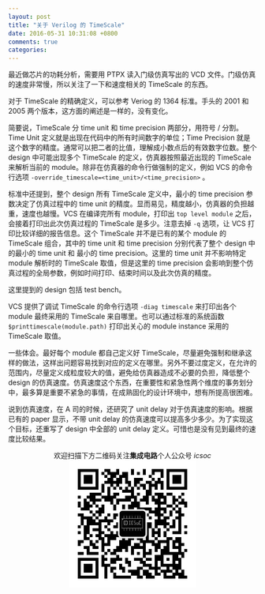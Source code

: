 ```yaml
---
layout: post
title: "关于 Verilog 的 TimeScale"
date: 2016-05-31 10:31:08 +0800
comments: true
categories:
---
```

最近做芯片的功耗分析，需要用 PTPX 读入门级仿真写出的 VCD 文件。门级仿真的速度非常慢，所以关注了一下和速度相关的 TimeScale 的东西。

对于 TimeScale 的精确定义，可以参考 Veriog 的 1364 标准。手头的 2001 和 2005 两个版本，这方面的阐述是一样的，没有变化。

简要说，TimeScale 分 time unit 和 time precision 两部分，用符号 / 分割。Time Unit 定义就是出现在代码中的所有时间数字的单位；Time Precision 就是这个数字的精度。通常可以把二者的比值，理解成小数点后的有效数字位数。整个 design 中可能出现多个 TimeScale 的定义，仿真器按照最近出现的 TimeScale 来解析当前的 module。除非在仿真器的命令行做强制的定义，例如 VCS 的命令行选项 `-override_timescale=<time_unit>/<time_precision>` 。

标准中还提到，整个 design 所有 TimeScale 定义中，最小的 time precision 参数决定了仿真过程中的 time unit 的精度。显而易见，精度越小，仿真器的负担越重，速度也越慢。VCS 在编译完所有 module，打印出 `top level module` 之后，会接着打印出此次仿真过程的 TimeScale 是多少。注意去掉 `-q` 选项，让 VCS 打印比较详细的报告信息。这个 TimeScale 并不是已有的某个 module 的 TimeScale 组合，其中的 time unit 和 time precision 分别代表了整个 design 中的最小的 time unit 和 最小的 time precision。这里的 time unit 并不影响特定 module 解析时的 TimeScale 取值，但是这里的 time precision 会影响到整个仿真过程的全局参数，例如时间打印、结束时间以及此次仿真的精度。

这里提到的 design 包括 test bench。

VCS 提供了调试 TimeScale 的命令行选项 `-diag timescale` 来打印出各个 module 最终采用的 TimeScale 来自哪里。也可以通过标准的系统函数 `$printtimescale(module.path)` 打印出关心的 module instance 采用的 TimeScale 取值。

一些体会。最好每个 module 都自己定义好 TimeScale，尽量避免强制和继承这样的做法，这样出问题容易找到对应的定义在哪里。另外不要过度定义，在允许的范围内，尽量定义成粒度较大的值，避免给仿真器造成不必要的负担，降低整个 design 的仿真速度。仿真速度这个东西，在重要性和紧急性两个维度的事务划分中，最多算是重要不紧急的事情，在成熟固化的设计环境中，想有所提高很困难。

说到仿真速度，在 A 司的时候，还研究了 unit delay 对于仿真速度的影响。根据已有的 paper 显示，不带 unit delay 的仿真速度可以提高多少多少。为了实现这个目标，还重写了 design 中全部的 unit delay 定义。可惜也是没有见到最终的速度比较结果。


<center>欢迎扫描下方二维码关注<b>集成电路</b>个人公众号<em> icsoc </em></center>

<center><img src="/images/qrcode_for_icsoc.jpg" alt="icsoc"/></center>
